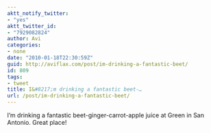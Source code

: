 ```yaml
---
aktt_notify_twitter:
- "yes"
aktt_twitter_id:
- "7929082824"
author: Avi
categories:
- none
date: "2010-01-18T22:30:59Z"
guid: http://aviflax.com/post/im-drinking-a-fantastic-beet/
id: 809
tags:
- tweet
title: I&#8217;m drinking a fantastic beet-…
url: /post/im-drinking-a-fantastic-beet/
---
```

I&#8217;m drinking a fantastic beet-ginger-carrot-apple juice at Green in San Antonio. Great place!